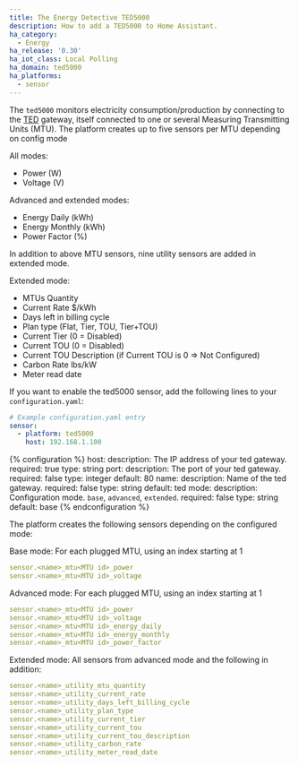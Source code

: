 ```yaml
---
title: The Energy Detective TED5000
description: How to add a TED5000 to Home Assistant.
ha_category:
  - Energy
ha_release: '0.30'
ha_iot_class: Local Polling
ha_domain: ted5000
ha_platforms:
  - sensor
---
```


The `ted5000` monitors electricity consumption/production by connecting to the [TED](https://www.theenergydetective.com/home) gateway, itself connected to one or several Measuring Transmitting Units (MTU). The platform creates up to five sensors per MTU depending on config mode

All modes:
- Power (W)
- Voltage (V)

Advanced and extended modes:
- Energy Daily (kWh)
- Energy Monthly (kWh)
- Power Factor (%)

In addition to above MTU sensors, nine utility sensors are added in extended mode.

Extended mode:
- MTUs Quantity
- Current Rate $/kWh
- Days left in billing cycle
- Plan type (Flat, Tier, TOU, Tier+TOU)
- Current Tier (0 = Disabled)
- Current TOU (0 = Disabled)
- Current TOU Description (if Current TOU is 0 => Not Configured)
- Carbon Rate lbs/kW
- Meter read date


If you want to enable the ted5000 sensor, add the following lines to your `configuration.yaml`:

```yaml
# Example configuration.yaml entry
sensor:
  - platform: ted5000
    host: 192.168.1.100
```

{% configuration %}
host:
  description: The IP address of your ted gateway.
  required: true
  type: string
port:
  description: The port of your ted gateway.
  required: false
  type: integer
  default: 80
name:
  description: Name of the ted gateway.
  required: false
  type: string
  default: ted
mode:
  description: Configuration mode. `base`, `advanced`, `extended`.
  required: false
  type: string
  default: base
{% endconfiguration %}

The platform creates the following sensors depending on the configured mode:

Base mode:
For each plugged MTU, using an index starting at 1
```yaml
sensor.<name>_mtu<MTU id>_power
sensor.<name>_mtu<MTU id>_voltage
```

Advanced mode:
For each plugged MTU, using an index starting at 1
```yaml
sensor.<name>_mtu<MTU id>_power
sensor.<name>_mtu<MTU id>_voltage
sensor.<name>_mtu<MTU id>_energy_daily
sensor.<name>_mtu<MTU id>_energy_monthly
sensor.<name>_mtu<MTU id>_power_factor
```

Extended mode:
All sensors from advanced mode and the following in addition:
```yaml
sensor.<name>_utility_mtu_quantity
sensor.<name>_utility_current_rate
sensor.<name>_utility_days_left_billing_cycle
sensor.<name>_utility_plan_type
sensor.<name>_utility_current_tier
sensor.<name>_utility_current_tou
sensor.<name>_utility_current_tou_description
sensor.<name>_utility_carbon_rate
sensor.<name>_utility_meter_read_date
```
